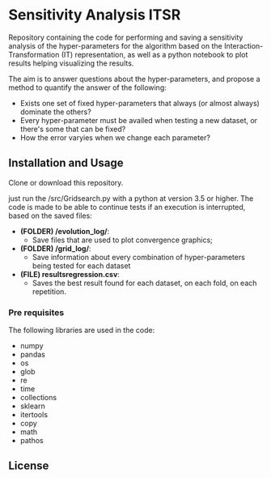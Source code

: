 Sensitivity Analysis ITSR
======

Repository containing the code for performing and saving a sensitivity analysis of the hyper-parameters for the algorithm based on the Interaction-Transformation (IT) representation, as well as a python notebook to plot results helping visualizing the results.

The aim is to answer questions about the hyper-parameters, and propose a method to quantify the answer of the following:
- Exists one set of fixed hyper-parameters that always (or almost always) dominate the others?
- Every hyper-parameter must be availed when testing a new dataset, or there's some that can be fixed?
- How the error varyies when we change each parameter?

  
Installation and Usage
------

Clone or download this repository.

just run the /src/Gridsearch.py with a python at version 3.5 or higher. The code is made to be able to continue tests if an execution is interrupted, based on the saved files:
- __(FOLDER) /evolution_log/__:
    - Save files that are used to plot convergence graphics;
- __(FOLDER) /grid_log/__:
    - Save information about every combination of hyper-parameters being tested for each dataset
- __(FILE) resultsregression.csv__:
    - Saves the best result found for each dataset, on each fold, on each repetition.



### Pre requisites

The following libraries are used in the code:
* numpy
* pandas
* os
* glob
* re
* time
* collections
* sklearn
* itertools
* copy
* math
* pathos



License
------
